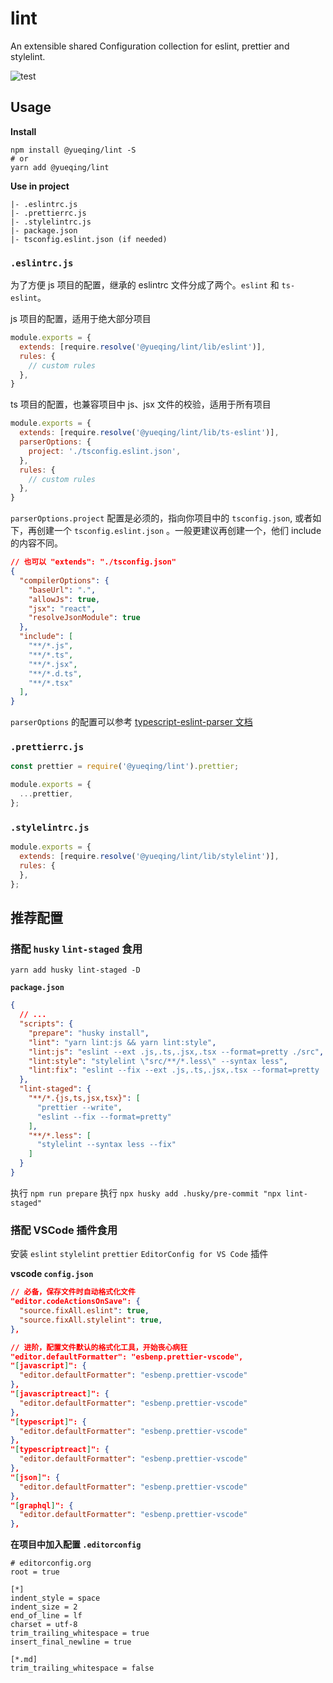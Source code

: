 # lint

An extensible shared Configuration collection for eslint, prettier and stylelint.

![test](https://github.com/simonwong/lint/workflows/test/badge.svg)


## Usage

**Install**

```shell
npm install @yueqing/lint -S
# or
yarn add @yueqing/lint
```

**Use in project**

```
|- .eslintrc.js
|- .prettierrc.js
|- .stylelintrc.js
|- package.json
|- tsconfig.eslint.json (if needed)
```


### `.eslintrc.js`

为了方便 js 项目的配置，继承的 eslintrc 文件分成了两个。`eslint` 和 `ts-eslint`。



js 项目的配置，适用于绝大部分项目

```javascript
module.exports = {
  extends: [require.resolve('@yueqing/lint/lib/eslint')],
  rules: {
    // custom rules
  },
}
```

ts 项目的配置，也兼容项目中 js、jsx 文件的校验，适用于所有项目

```javascript
module.exports = {
  extends: [require.resolve('@yueqing/lint/lib/ts-eslint')],
  parserOptions: {
    project: './tsconfig.eslint.json',
  },
  rules: {
    // custom rules
  },
}
```

`parserOptions.project` 配置是必须的，指向你项目中的 `tsconfig.json`, 或者如下，再创建一个 `tsconfig.eslint.json` 。一般更建议再创建一个，他们 include 的内容不同。

```json
// 也可以 "extends": "./tsconfig.json"
{
  "compilerOptions": {
    "baseUrl": ".",
    "allowJs": true,
    "jsx": "react",
    "resolveJsonModule": true
  },
  "include": [
    "**/*.js",
    "**/*.ts",
    "**/*.jsx",
    "**/*.d.ts",
    "**/*.tsx"
  ],
}
```

`parserOptions` 的配置可以参考 [typescript-eslint-parser 文档](https://github.com/typescript-eslint/typescript-eslint/tree/master/packages/parser#configuration)


### `.prettierrc.js`

```javascript
const prettier = require('@yueqing/lint').prettier;

module.exports = {
  ...prettier,
};
```

### `.stylelintrc.js`

```javascript
module.exports = {
  extends: [require.resolve('@yueqing/lint/lib/stylelint')],
  rules: {
  },
};
```

## 推荐配置

### 搭配 `husky` `lint-staged` 食用

```shell
yarn add husky lint-staged -D
```

**`package.json`**

```json
{
  // ...
  "scripts": {
    "prepare": "husky install",
    "lint": "yarn lint:js && yarn lint:style",
    "lint:js": "eslint --ext .js,.ts,.jsx,.tsx --format=pretty ./src",
    "lint:style": "stylelint \"src/**/*.less\" --syntax less",
    "lint:fix": "eslint --fix --ext .js,.ts,.jsx,.tsx --format=pretty ./src && stylelint --fix \"src/**/*.less\" --syntax less"
  },
  "lint-staged": {
    "**/*.{js,ts,jsx,tsx}": [
      "prettier --write",
      "eslint --fix --format=pretty"
    ],
    "**/*.less": [
      "stylelint --syntax less --fix"
    ]
  }
}
```

执行 `npm run prepare`
执行 `npx husky add .husky/pre-commit "npx lint-staged"`

### 搭配 VSCode 插件食用

安装 `eslint` `stylelint` `prettier`  `EditorConfig for VS Code` 插件


**vscode `config.json`**

```json
// 必备，保存文件时自动格式化文件
"editor.codeActionsOnSave": {
  "source.fixAll.eslint": true,
  "source.fixAll.stylelint": true,
},

// 进阶，配置文件默认的格式化工具，开始丧心病狂
"editor.defaultFormatter": "esbenp.prettier-vscode",
"[javascript]": {
  "editor.defaultFormatter": "esbenp.prettier-vscode"
},
"[javascriptreact]": {
  "editor.defaultFormatter": "esbenp.prettier-vscode"
},
"[typescript]": {
  "editor.defaultFormatter": "esbenp.prettier-vscode"
},
"[typescriptreact]": {
  "editor.defaultFormatter": "esbenp.prettier-vscode"
},
"[json]": {
  "editor.defaultFormatter": "esbenp.prettier-vscode"
},
"[graphql]": {
  "editor.defaultFormatter": "esbenp.prettier-vscode"
},

```

**在项目中加入配置 `.editorconfig`**

```
# editorconfig.org
root = true

[*]
indent_style = space
indent_size = 2
end_of_line = lf
charset = utf-8
trim_trailing_whitespace = true
insert_final_newline = true

[*.md]
trim_trailing_whitespace = false
```
